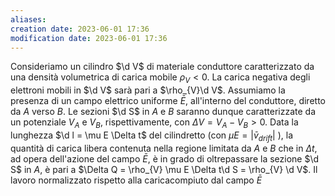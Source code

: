```yaml
---
aliases: 
creation date: 2023-06-01 17:36
modification date: 2023-06-01 17:36
---
```


Consideriamo un cilindro $\d V$ di materiale conduttore caratterizzato da una densità volumetrica di carica mobile $\rho_{V} < 0$. La carica negativa degli elettroni mobili in $\d V$ sarà pari a $\rho_{V}\d V$. Assumiamo la presenza di un campo elettrico uniforme $\bar{E}$, all'interno del conduttore, diretto da $A$ verso $B$. Le sezioni $\d S$ in $A$ e $B$ saranno dunque caratterizzate da un potenziale $V_{A}$ e $V_{B}$, rispettivamente, con $\Delta V = V_{A} - V_{B} > 0$. Data la lunghezza $\d l = \mu E \Delta t$ del cilindretto (con $\mu E = |\bar{v}_{drift}|$ ), la quantità di carica libera contenuta nella regione limitata da $A$ e $B$ che in $\Delta t$, ad opera dell'azione del campo $\bar{E}$, è in grado di oltrepassare la sezione $\d S$ in $A$, è pari a $\Delta Q = \rho_{V} \mu E \Delta t\d S = \rho_{V} \d V$. Il lavoro normalizzato rispetto alla caricacompiuto dal campo $\bar{E}$